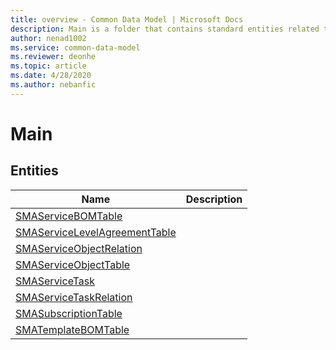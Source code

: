 ```yaml
---
title: overview - Common Data Model | Microsoft Docs
description: Main is a folder that contains standard entities related to the Common Data Model.
author: nenad1002
ms.service: common-data-model
ms.reviewer: deonhe
ms.topic: article
ms.date: 4/28/2020
ms.author: nebanfic
---
```


# Main


## Entities

|Name|Description|
|---|---|
|[SMAServiceBOMTable](SMAServiceBOMTable.md)||
|[SMAServiceLevelAgreementTable](SMAServiceLevelAgreementTable.md)||
|[SMAServiceObjectRelation](SMAServiceObjectRelation.md)||
|[SMAServiceObjectTable](SMAServiceObjectTable.md)||
|[SMAServiceTask](SMAServiceTask.md)||
|[SMAServiceTaskRelation](SMAServiceTaskRelation.md)||
|[SMASubscriptionTable](SMASubscriptionTable.md)||
|[SMATemplateBOMTable](SMATemplateBOMTable.md)||
